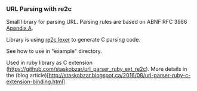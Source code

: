 ### URL Parsing with re2c

Small library for parsing URL. Parsing rules are based on ABNF RFC 3986
[Apendix A](https://tools.ietf.org/html/rfc3986#appendix-A).

Library is using [re2c lexer](http://re2c.org/) to generate C parsing code.

See how to use in "example" directory.

Used in ruby library as C extension (https://github.com/staskobzar/url_parser_ruby_ext_re2c).
More details in the (blog article)[http://staskobzar.blogspot.ca/2016/08/url-parser-ruby-c-extension-binding.html]
